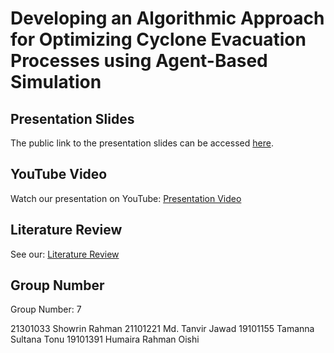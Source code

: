 # Developing an Algorithmic Approach for Optimizing Cyclone Evacuation Processes using Agent-Based Simulation


## Presentation Slides

The public link to the presentation slides can be accessed [here]().

## YouTube Video

Watch our presentation on YouTube: [Presentation Video]()
## Literature Review 

See our: [ Literature Review](https://docs.google.com/spreadsheets/d/1CKo4qRVq8C53A7WHDSBos4oDjrqE_L4KjHcUKCOeaZU/edit#gid=396298435)


## Group Number

Group Number: 7

21301033	Showrin Rahman
21101221	Md. Tanvir Jawad
19101155	Tamanna Sultana Tonu
19101391	Humaira Rahman Oishi 
